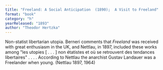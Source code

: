 ```yaml
---
title: "Freeland: A Social Anticipation  (1890);  A Visit to Freeland"
format: "book"
category: "h"
yearReleased: "1893"
author: "Theodor Hertzka"
---
```

Non-statist libertarian utopia. Berneri comments  that _Freeland_ was received with great enthusiasm in the UK, and Nettlau,  in 1897, included these works among "les utopies [ . . . ] non étatistes et où  se retrouvent des tendances libertaires" . . . . According to Nettlau the  anarchist Gustav Landauer was a Freelander when young. (Nettlau 1897, 1964)
